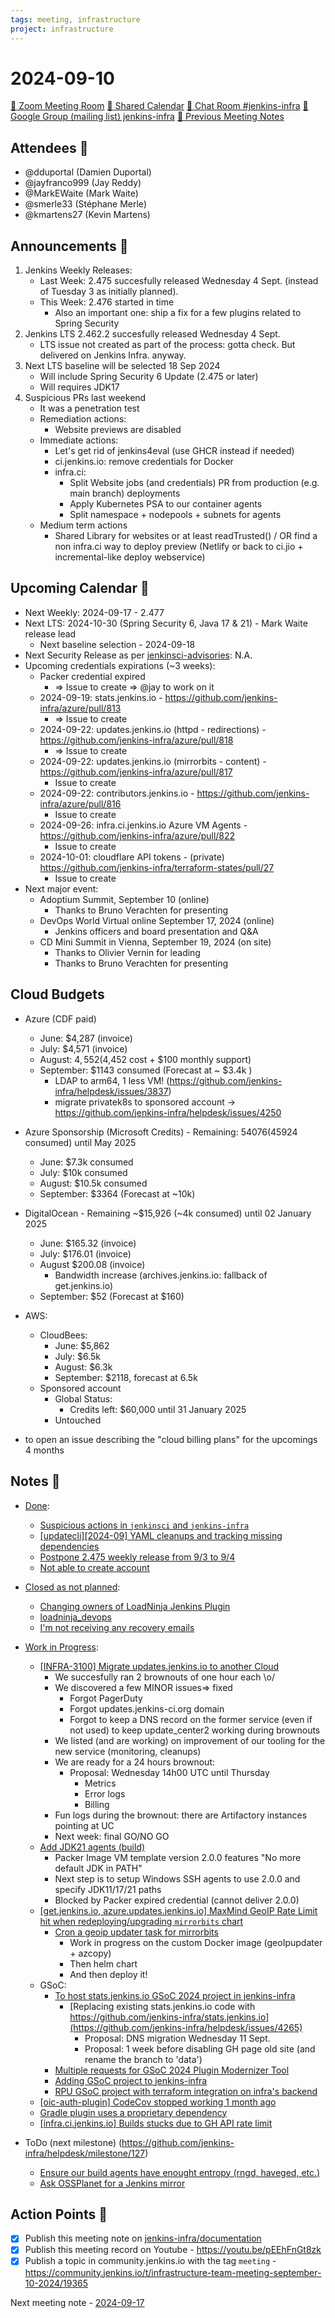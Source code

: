 ```yaml
---
tags: meeting, infrastructure
project: infrastructure
---
```

<!-- markdownlint-disable MD026-->

# 2024-09-10

[:movie_camera: Zoom Meeting Room](https://zoom.us/j/92454301214?pwd=aEVoUi9EanpaakN3L1ZxRlpDQk5Ddz09)
[:calendar: Shared Calendar](https://jenkins.io/event-calendar/)
[:speech_balloon: Chat Room #jenkins-infra](https://matrix.to/#/#jenkins-infra:matrix.org)
[:email: Google Group (mailing list) jenkins-infra](https://groups.google.com/g/jenkins-infra)
[🧠 Previous Meeting Notes](https://github.com/jenkins-infra/documentation/blob/main/meetings/2024-09-03.md)

## Attendees 👥

<!-- Handles are community.jenkins.io handles -->

* @dduportal (Damien Duportal)
* @jayfranco999 (Jay Reddy)
* @MarkEWaite (Mark Waite)
* @smerle33 (Stéphane Merle)
* @kmartens27 (Kevin Martens)
<!--
* @poddingue (Bruno Verachten)
* @hlemeur (Hervé Le Meur)
-->

## Announcements :loudspeaker:

1. Jenkins Weekly Releases:
    * Last Week: 2.475 succesfully released Wednesday 4 Sept. (instead of Tuesday 3 as initially planned).
    * This Week: 2.476 started in time
        * Also an important one: ship a fix for a few plugins related to Spring Security
2. Jenkins LTS 2.462.2 succesfully released Wednesday 4 Sept.
    * LTS issue not created as part of the process: gotta check. But delivered on Jenkins Infra. anyway.
3. Next LTS baseline will be selected 18 Sep 2024
    * Will include Spring Security 6 Update (2.475 or later)
    * Will requires JDK17
4. Suspicious PRs last weekend
    * It was a penetration test
    * Remediation actions:
        * Website previews are disabled
    * Immediate actions:
        * Let's get rid of jenkins4eval (use GHCR instead if needed) 
        * ci.jenkins.io: remove credentials for Docker
        * infra.ci:
            * Split Website jobs (and credentials) PR from production (e.g. main branch) deployments
            * Apply Kubernetes PSA to our container agents
            * Split namespace + nodepools + subnets for agents
    * Medium term actions
        * Shared Library for websites or at least readTrusted() / OR find a non infra.ci way to deploy preview (Netlify or back to ci.jio + incremental-like deploy webservice)

## Upcoming Calendar 📆

* Next Weekly: 2024-09-17 - 2.477
* Next LTS: 2024-10-30 (Spring Security 6, Java 17 & 21) - Mark Waite release lead
    * Next baseline selection - 2024-09-18
* Next Security Release as per [jenkinsci-advisories](https://groups.google.com/g/jenkinsci-advisories): N.A.
* Upcoming credentials expirations (~3 weeks):
    * Packer credential expired
        * => Issue to create => @jay to work on it
    * 2024-09-19: stats.jenkins.io - https://github.com/jenkins-infra/azure/pull/813
        * => Issue to create
    * 2024-09-22: updates.jenkins.io (httpd - redirections) - https://github.com/jenkins-infra/azure/pull/818
        * => Issue to create
    * 2024-09-22: updates.jenkins.io (mirrorbits - content) - https://github.com/jenkins-infra/azure/pull/817
        * Issue to create
    * 2024-09-22: contributors.jenkins.io - https://github.com/jenkins-infra/azure/pull/816
        * Issue to create
    * 2024-09-26: infra.ci.jenkins.io Azure VM Agents - https://github.com/jenkins-infra/azure/pull/822
        * Issue to create
    * 2024-10-01: cloudflare API tokens - (private) https://github.com/jenkins-infra/terraform-states/pull/27 
        * Issue to create
* Next major event:
    * Adoptium Summit, September 10 (online)
        * Thanks to Bruno Verachten for presenting
    * DevOps World Virtual online September 17, 2024 (online)
        * Jenkins officers and board presentation and Q&A
    * CD Mini Summit in Vienna, September 19, 2024 (on site)
        * Thanks to Olivier Vernin for leading
        * Thanks to Bruno Verachten for presenting

## Cloud Budgets

* Azure (CDF paid)
    * June:  $4,287 (invoice)
    * July:  $4,571 (invoice)
    * August: $4,552 ($4,452 cost + $100 monthly support)
    * September: $1143 consumed (Forecast at ~ $3.4k )
        * LDAP to arm64, 1 less VM! (https://github.com/jenkins-infra/helpdesk/issues/3837)
        * migrate privatek8s to sponsored account -> https://github.com/jenkins-infra/helpdesk/issues/4250

* Azure Sponsorship (Microsoft Credits) - Remaining: $54076 ($45924 consumed) until May 2025
    * June: $7.3k consumed
    * July: $10k consumed
    * August: $10.5k consumed
    * September: $3364 (Forecast at ~10k)

* DigitalOcean - Remaining ~$15,926 (~4k consumed) until 02 January 2025
    * June: $165.32 (invoice)
    * July: $176.01 (invoice)
    * August $200.08 (invoice)
        * Bandwidth increase (archives.jenkins.io: fallback of get.jenkins.io)
    * September: $52 (Forecast at $160)

* AWS:
    * CloudBees:
        * June: $5,862
        * July: $6.5k
        * August: $6.3k
        * September: $2118, forecast at 6.5k
    * Sponsored account
        * Global Status:
            * Credits left: $60,000 until 31 January 2025
        * Untouched

* to open an issue describing the "cloud billing plans" for the upcomings 4 months

## Notes :book:

* [Done](https://github.com/jenkins-infra/helpdesk/milestone/126?closed=1):
    * [Suspicious actions in `jenkinsci` and `jenkins-infra`](https://github.com/jenkins-infra/helpdesk/issues/4282)
    * [[updatecli][2024-09] YAML cleanups and tracking missing dependencies](https://github.com/jenkins-infra/helpdesk/issues/4280)
    * [Postpone 2.475 weekly release from 9/3 to 9/4](https://github.com/jenkins-infra/helpdesk/issues/4274)
    * [Not able to create account](https://github.com/jenkins-infra/helpdesk/issues/4270)

* [Closed as not planned](https://github.com/jenkins-infra/helpdesk/milestone/126?closed=1):
    * [Changing owners of LoadNinja Jenkins Plugin](https://github.com/jenkins-infra/helpdesk/issues/4279)
    * [loadninja_devops](https://github.com/jenkins-infra/helpdesk/issues/4277)
    * [I'm not receiving any recovery emails](https://github.com/jenkins-infra/helpdesk/issues/4276)

* [Work in Progress](https://github.com/jenkins-infra/helpdesk/milestone/126):
    * [[INFRA-3100] Migrate updates.jenkins.io to another Cloud](https://github.com/jenkins-infra/helpdesk/issues/2649)
        * We succesfully ran 2 brownouts of one hour each \o/ 
        * We discovered a few MINOR issues=> fixed
            * Forgot PagerDuty
            * Forgot updates.jenkins-ci.org domain
            * Forgot to keep a DNS record on the former service (even if not used) to keep update_center2 working during brownouts
        * We listed (and are working) on improvement of our tooling for the new service (monitoring, cleanups)
        * We are ready for a 24 hours brownout:
            * Proposal: Wednesday 14h00 UTC until Thursday
                * Metrics
                * Error logs
                * Billing
        * Fun logs during the brownout: there are Artifactory instances pointing at UC
        * Next week: final GO/NO GO
    * [Add JDK21 agents (build)](https://github.com/jenkins-infra/helpdesk/issues/4124)
      * Packer Image VM template version 2.0.0 features "No more default JDK in PATH" 
      * Next step is to setup Windows SSH agents to use 2.0.0 and specify JDK11/17/21 paths
      * Blocked by Packer expired credential (cannot deliver 2.0.0)
    * [[get.jenkins.io, azure.updates.jenkins.io] MaxMind GeoIP Rate Limit hit when redeploying/upgrading `mirrorbits` chart](https://github.com/jenkins-infra/helpdesk/issues/4240)
      * [Cron a geoip updater task for mirrorbits](https://github.com/jenkins-infra/helpdesk/issues/4278)
          * Work in progress on the custom Docker image (geoIpupdater + azcopy)
          * Then helm chart 
          * And then deploy it!
    * GSoC:
      * [To host stats.jenkins.io GSoC 2024 project in jenkins-infra](https://github.com/jenkins-infra/helpdesk/issues/4132)
          * [Replacing existing stats.jenkins.io code with https://github.com/jenkins-infra/stats.jenkins.io](https://github.com/jenkins-infra/helpdesk/issues/4265)
              * Proposal: DNS migration Wednesday 11 Sept.
              * Proposal: 1 week before disabling GH page old site (and rename the branch to 'data')
      * [Multiple requests for GSoC 2024 Plugin Modernizer Tool ](https://github.com/jenkins-infra/helpdesk/issues/4262)
      * [Adding GSoC project to jenkins-infra](https://github.com/jenkins-infra/helpdesk/issues/4260)
      * [RPU GSoC project with terraform integration on infra's backend](https://github.com/jenkins-infra/helpdesk/issues/4246)
  * [[oic-auth-plugin] CodeCov stopped working 1 month ago](https://github.com/jenkins-infra/helpdesk/issues/4267)
  * [Gradle plugin uses a proprietary dependency](https://github.com/jenkins-infra/helpdesk/issues/4263)
  * [[infra.ci.jenkins.io] Builds stucks due to GH API rate limit](https://github.com/jenkins-infra/helpdesk/issues/4165)

* ToDo (next milestone) (https://github.com/jenkins-infra/helpdesk/milestone/127)
  * [Ensure our build agents have enought entropy (rngd, haveged, etc.)](https://github.com/jenkins-infra/helpdesk/issues/4281)
  * [Ask OSSPlanet for a Jenkins mirror](https://github.com/jenkins-infra/helpdesk/issues/4159)

## Action Points :muscle:

<!-- How To: https://github.com/jenkins-infra/runbooks/tree/main/meetings -->
* [x] Publish this meeting note on [jenkins-infra/documentation](https://github.com/jenkins-infra/documentation) 
* [x] Publish this meeting record on Youtube - https://youtu.be/pEEhFnGt8zk
* [x] Publish a topic in community.jenkins.io with the tag `meeting` - https://community.jenkins.io/t/infrastructure-team-meeting-september-10-2024/19365

Next meeting note - [2024-09-17](https://github.com/jenkins-infra/documentation/blob/main/meetings/2024-09-17.md) 